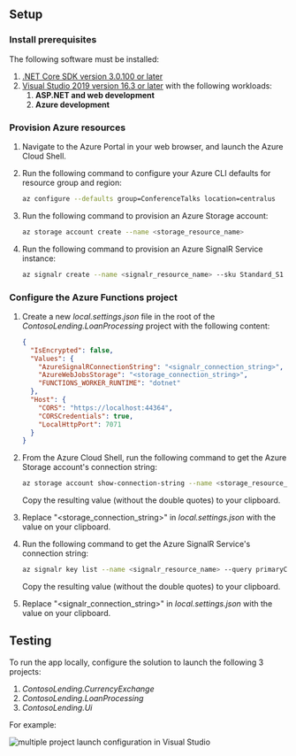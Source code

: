 ## Setup

### Install prerequisites

The following software must be installed:

1. [.NET Core SDK version 3.0.100 or later](https://dotnet.microsoft.com/download/dotnet-core/3.0)
1. [Visual Studio 2019 version 16.3 or later](https://visualstudio.microsoft.com/downloads/) with the following workloads:
	1. **ASP.NET and web development**
	1. **Azure development**

### Provision Azure resources

1. Navigate to the Azure Portal in your web browser, and launch the Azure Cloud Shell.

1. Run the following command to configure your Azure CLI defaults for resource group and region:

	```bash
	az configure --defaults group=ConferenceTalks location=centralus
	```

1. Run the following command to provision an Azure Storage account:

	```bash
	az storage account create --name <storage_resource_name>
	```

1. Run the following command to provision an Azure SignalR Service instance:

	```bash
	az signalr create --name <signalr_resource_name> --sku Standard_S1 --service-mode Serverless
	```

### Configure the Azure Functions project

1. Create a new *local.settings.json* file in the root of the *ContosoLending.LoanProcessing* project with the following content:

	```json
	{
	  "IsEncrypted": false,
	  "Values": {
		"AzureSignalRConnectionString": "<signalr_connection_string>",
		"AzureWebJobsStorage": "<storage_connection_string>",
		"FUNCTIONS_WORKER_RUNTIME": "dotnet"
	  },
	  "Host": {
		"CORS": "https://localhost:44364",
		"CORSCredentials": true,
		"LocalHttpPort": 7071
	  }
	}
	```

1. From the Azure Cloud Shell, run the following command to get the Azure Storage account's connection string:

	```bash
	az storage account show-connection-string --name <storage_resource_name> --query connectionString
	```

	Copy the resulting value (without the double quotes) to your clipboard.

1. Replace "&lt;storage_connection_string&gt;" in *local.settings.json* with the value on your clipboard.

1. Run the following command to get the Azure SignalR Service's connection string:

	```bash
	az signalr key list --name <signalr_resource_name> --query primaryConnectionString
	```

	Copy the resulting value (without the double quotes) to your clipboard.

1. Replace "&lt;signalr_connection_string&gt;" in *local.settings.json* with the value on your clipboard.

## Testing

To run the app locally, configure the solution to launch the following 3 projects:

1. *ContosoLending.CurrencyExchange*
1. *ContosoLending.LoanProcessing*
1. *ContosoLending.Ui*

For example:

![multiple project launch configuration in Visual Studio](https://user-images.githubusercontent.com/10702007/68152936-39716780-ff0a-11e9-9f62-babf2267ef77.png)
